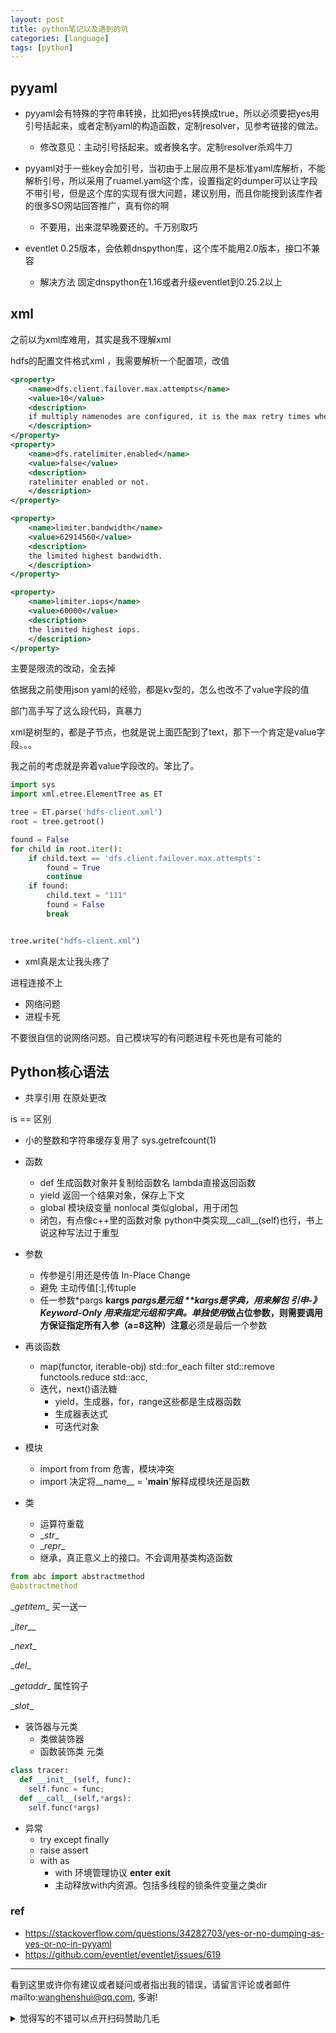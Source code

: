 ```yaml
---
layout: post
title: python笔记以及遇到的坑
categories: [language]
tags: [python]
---
```






 ## pyyaml

- pyyaml会有特殊的字符串转换，比如把yes转换成true，所以必须要把yes用引号括起来，或者定制yaml的构造函数，定制resolver，见参考链接的做法。
  
  - 修改意见：主动引号括起来。或者换名字。定制resolver杀鸡牛刀
  
- pyyaml对于一些key会加引号，当初由于上层应用不是标准yaml库解析，不能解析引号，所以采用了ruamel.yaml这个库，设置指定的dumper可以让字段不带引号，但是这个库的实现有很大问题，建议别用，而且你能搜到该库作者的很多SO网站回答推广，真有你的啊
  
  - 不要用，出来混早晚要还的。千万别取巧
  
- eventlet 0.25版本，会依赖dnspython库，这个库不能用2.0版本，接口不兼容
  
  - 解决方法 固定dnspython在1.16或者升级eventlet到0.25.2以上
  
  
  
  
  
## xml

  之前以为xml库难用，其实是我不理解xml

  hdfs的配置文件格式xml ，我需要解析一个配置项，改值

  ```xml
  <property>
      <name>dfs.client.failover.max.attempts</name>
      <value>10</value>
      <description>
      if multiply namenodes are configured, it is the max retry times when the dfs client try to issue a RPC call. default is 75.
      </description>
  </property>
  <property>
      <name>dfs.ratelimiter.enabled</name>
      <value>false</value>
      <description>
      ratelimiter enabled or not.
      </description>
  </property>
  
  <property>
      <name>limiter.bandwidth</name>
      <value>62914560</value>
      <description>
      the limited highest bandwidth.
      </description>
  </property>
  
  <property>
      <name>limiter.iops</name>
      <value>60000</value>
      <description>
      the limited highest iops.
      </description>
  </property>
  
  ```

  主要是限流的改动，全去掉

  依据我之前使用json yaml的经验，都是kv型的，怎么也改不了value字段的值

  部门高手写了这么段代码，真暴力

  xml是树型的，都是子节点，也就是说上面匹配到了text，那下一个肯定是value字段。。。

  我之前的考虑就是奔着value字段改的。笨比了。

  ```python
  import sys
  import xml.etree.ElementTree as ET
  
  tree = ET.parse('hdfs-client.xml')
  root = tree.getroot()
  
  found = False
  for child in root.iter():
      if child.text == 'dfs.client.failover.max.attempts':
          found = True
          continue
      if found:
          child.text = "111"
          found = False
          break
  
  
  tree.write("hdfs-client.xml")
  
  ```

  

  - xml真是太让我头疼了





进程连接不上

- 网络问题
- 进程卡死 

不要很自信的说网络问题。自己模块写的有问题进程卡死也是有可能的





## Python核心语法

- 共享引用 在原处更改

 is == 区别

- 小的整数和字符串缓存复用了 sys.getrefcount(1)

- 函数
  - def 生成函数对象并复制给函数名 lambda直接返回函数
  - yield 返回一个结果对象，保存上下文
  - global 模块级变量 nonlocal 类似global，用于闭包
  - 闭包，有点像c++里的函数对象 python中类实现__call__(self)也行，书上说这种写法过于重型

- 参数
  - 传参是引用还是传值 In-Place Change
  - 避免 主动传值[:],传tuple
  - 任一参数*pargs **kargs *pargs是元组 **kargs是字典，用来解包 引申-》Keyword-Only 用来指定元组和字典。单独使用*做占位参数，则需要调用方保证指定所有入参（a=8这种）注意**必须是最后一个参数

- 再谈函数
  - map(functor, iterable-obj) std::for_each filter std::remove functools.reduce std::acc,
  - 迭代，next()语法糖
    - yield，生成器，for，range这些都是生成器函数
    - 生成器表达式
    - 可迭代对象

- 模块
  - import from from 危害，模块冲突
  - import 决定将__name__ = '__main__'解释成模块还是函数

- 类
  - 运算符重载
  - \__str__
  - \__repr__
  - 继承，真正意义上的接口。不会调用基类构造函数

```python
from abc import abstractmethod
@abstractmethod
```

\__getitem__ 买一送一

\__iter___

\__next__

\__del__

 \__getaddr__ 属性钩子

\__slot__

- 装饰器与元类
  - 类做装饰器
  - 函数装饰类 元类

```python
class tracer:
  def __init__(self, func):
    self.func = func;
  def __call__(self,*args):
    self.func(*args)
```



- 异常
  - try except finally 
  - raise assert
  - with as
    - with 环境管理协议 __enter__ __exit__
    - 主动释放with内资源。包括多线程的锁条件变量之类dir



### ref

- https://stackoverflow.com/questions/34282703/yes-or-no-dumping-as-yes-or-no-in-pyyaml
- https://github.com/eventlet/eventlet/issues/619



---

看到这里或许你有建议或者疑问或者指出我的错误，请留言评论或者邮件mailto:wanghenshui@qq.com, 多谢! 
<details>
<summary>觉得写的不错可以点开扫码赞助几毛</summary>
<img src="https://wanghenshui.github.io/assets/wepay.png" alt="微信转账">
</details>